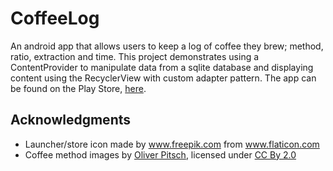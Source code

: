 # CoffeeLog
An android app that allows users to keep a log of coffee they brew; method, ratio, extraction and time.
This project demonstrates using a ContentProvider to manipulate data from a sqlite database and displaying content using the RecyclerView with custom adapter pattern. The app can be found on the Play Store, <a href="https://play.google.com/store/apps/details?id=com.keelanbyrne.keelan542.coffeelog">here</a>.

## Acknowledgments
- Launcher/store icon made by <a href="http://www.freepik.com">www.freepik.com</a> from <a href="http://www.flaticon.com">www.flaticon.com</a>
- Coffee method images by <a href="https://www.iconfinder.com/addictedtocoffee">Oliver Pitsch</a>, licensed under <a href="https://creativecommons.org/licenses/by/2.0/">CC By 2.0</a>
